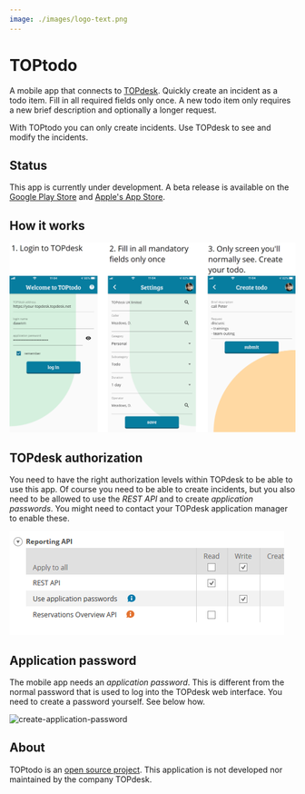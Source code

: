 ```yaml
---
image: ./images/logo-text.png
---
```


# TOPtodo

A mobile app that connects to [TOPdesk](https://topdesk.com). Quickly create an incident as a todo item. Fill in all required fields only once. A new todo item only requires a new brief description and optionally a longer request.

With TOPtodo you can only create incidents. Use TOPdesk to see and modify the incidents.

## Status

This app is currently under development. A beta release is available on the [Google Play Store](https://play.google.com/store/apps/details?id=com.github.bennorichters.toptodo) and [Apple's App Store](https://apps.apple.com/app/id1496496893).

## How it works

![flow](./images/flow.png)

## TOPdesk authorization

You need to have the right authorization levels within TOPdesk to be able to use this app. Of course you need to be able to create incidents, but you also need to be allowed to use the _REST API_ and to create _application passwords_. You might need to contact your TOPdesk application manager to enable these.

![authorization-api](./images/authorization-api.png)

## Application password

The mobile app needs an _application password_. This is different from the normal password that is used to log into the TOPdesk web interface. You need to create a password yourself. See below how.

![create-application-password](./images/create-app-password.gif)

## About

TOPtodo is an [open source project](https://github.com/bennorichters/TOPtodo/). This application is not developed nor maintained by the company TOPdesk.
